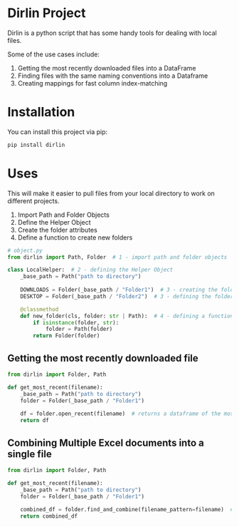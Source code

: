 # Dirlin Project
Dirlin is a python script that has some handy tools for dealing with local files.

Some of the use cases include:
1. Getting the most recently downloaded files into a DataFrame
2. Finding files with the same naming conventions into a Dataframe
3. Creating mappings for fast column index-matching

# Installation
You can install this project via pip:

```bash
pip install dirlin
```

# Uses
This will make it easier to pull files from your local directory to work on different projects.

1. Import Path and Folder Objects
2. Define the Helper Object
3. Create the folder attributes
4. Define a function to create new folders

```python
# object.py
from dirlin import Path, Folder  # 1 - import path and folder objects

class LocalHelper:  # 2 - defining the Helper Object
    _base_path = Path("path to directory")
    
    DOWNLOADS = Folder(_base_path / "Folder1")  # 3 - creating the folder attributes
    DESKTOP = Folder(_base_path / "Folder2")  # 3 - defining the folder attributes

    @classmethod
    def new_folder(cls, folder: str | Path):  # 4 - defining a function to create new folders
        if isinstance(folder, str):
            folder = Path(folder)
        return Folder(folder)
```
## Getting the most recently downloaded file
```python
from dirlin import Folder, Path

def get_most_recent(filename):
    _base_path = Path("path to directory")
    folder = Folder(_base_path / "Folder1")
    
    df = folder.open_recent(filename)  # returns a dataframe of the most recent file with that pattern
    return df
```

## Combining Multiple Excel documents into a single file
```python
from dirlin import Folder, Path

def get_most_recent(filename):
    _base_path = Path("path to directory")
    folder = Folder(_base_path / "Folder1")
    
    combined_df = folder.find_and_combine(filename_pattern=filename)  # combines documents 
    return combined_df

